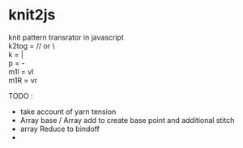 # knit2js
knit pattern transrator in javascript  
k2tog = //  or \\  
k = |  
p = -   
m1l = vl  
m1R = vr  

TODO :  
 - take account of yarn tension
 - Array base / Array add to create base point and additional stitch
 - array Reduce to bindoff
 - 
